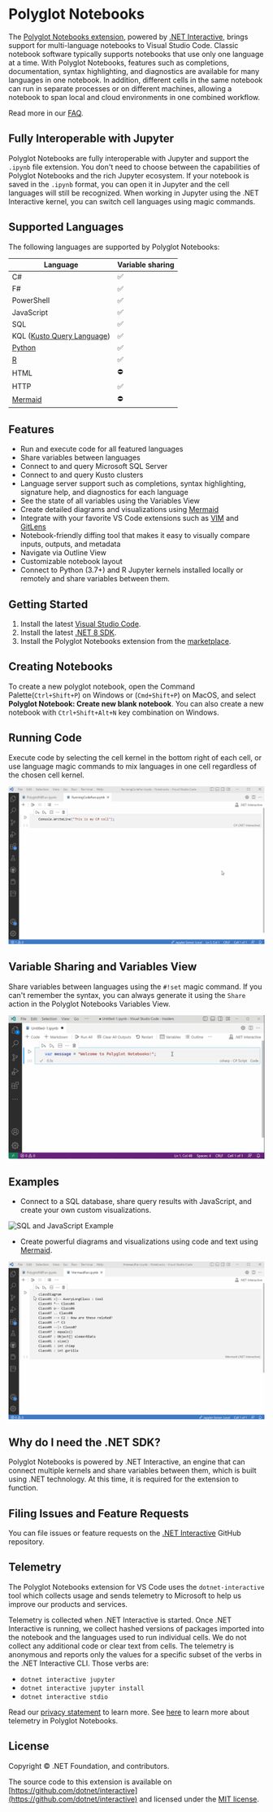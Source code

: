 # Polyglot Notebooks

The [Polyglot Notebooks extension](https://marketplace.visualstudio.com/items?itemName=ms-dotnettools.dotnet-interactive-vscode), powered by [.NET Interactive](https://github.com/dotnet/interactive), brings support for multi-language notebooks to Visual Studio Code. Classic notebook software typically supports notebooks that use only one language at a time. With Polyglot Notebooks, features such as completions, documentation, syntax highlighting, and diagnostics are available for many languages in one notebook. In addition, different cells in the same notebook can run in separate processes or on different machines, allowing a notebook to span local and cloud environments in one combined workflow.

Read more in our [FAQ](https://github.com/dotnet/interactive/blob/main/docs/FAQ.md).

## Fully Interoperable with Jupyter

Polyglot Notebooks are fully interoperable with Jupyter and support the `.ipynb` file extension. You don't need to choose between the capabilities of Polyglot Notebooks and the rich Jupyter ecosystem. If your notebook is saved in the `.ipynb` format, you can open it in Jupyter and the cell languages will still be recognized. When working in Jupyter using the .NET Interactive kernel, you can switch cell languages using magic commands. 

## Supported Languages

The following languages are supported by Polyglot Notebooks:

| Language                      | Variable sharing |
|-------------------------------|------------------|
| C#                            |        ✅       |
| F#                            |        ✅       |   
| PowerShell                    |        ✅       |          
| JavaScript                    |        ✅       |          
| SQL                           |        ✅       |   
| KQL ([Kusto Query Language](https://learn.microsoft.com/en-us/azure/data-explorer/kusto/query/))    |        ✅       |  
| [Python](docs/jupyter-in-polyglot-notebooks.md)  |        ✅       |
| [R](docs/jupyter-in-polyglot-notebooks.md)       |        ✅       |      
| HTML                         |        ⛔         |     
| HTTP                         |        ✅         |
| [Mermaid](https://mermaid.js.org/intro/)         |        ⛔       |     
  
## Features

- Run and execute code for all featured languages
- Share variables between languages
- Connect to and query Microsoft SQL Server
- Connect to and query Kusto clusters
- Language server support such as completions, syntax highlighting, signature help, and diagnostics for each language
- See the state of all variables using the Variables View
- Create detailed diagrams and visualizations using [Mermaid](https://mermaid-js.github.io/mermaid/#/)
- Integrate with your favorite VS Code extensions such as [VIM](https://marketplace.visualstudio.com/items?itemName=vscodevim.vim) and [GitLens](https://marketplace.visualstudio.com/items?itemName=eamodio.gitlens)
- Notebook-friendly diffing tool that makes it easy to visually compare inputs, outputs, and metadata
- Navigate via Outline View
- Customizable notebook layout
- Connect to Python (3.7+) and R Jupyter kernels installed locally or remotely and share variables between them.

## Getting Started

1.  Install the latest [Visual Studio Code](https://code.visualstudio.com/).
2.  Install the latest [.NET 8 SDK](https://dotnet.microsoft.com/en-us/download).
3.  Install the Polyglot Notebooks extension from the [marketplace](https://marketplace.visualstudio.com/items?itemName=ms-dotnettools.dotnet-interactive-vscode).

## Creating Notebooks

To create a new polyglot notebook, open the Command Palette(`Ctrl+Shift+P`) on Windows or (`Cmd+Shift+P`) on MacOS, and select **Polyglot Notebook: Create new blank notebook**. You can also create a new notebook with `Ctrl+Shift+Alt+N` key combination on Windows. 

## Running Code

Execute code by selecting the cell kernel in the bottom right of each cell, or use language magic commands to mix languages in one cell regardless of the chosen cell kernel. 

![Running Code](https://github.com/dotnet/interactive/raw/main/images/RunningCodeExample.gif)

## Variable Sharing and Variables View 

Share variables between languages using the `#!set` magic command. If you can't remember the syntax, you can always generate it using the `Share` action in the Polyglot Notebooks Variables View. 

![Variable Sharing with the Variables View](https://github.com/dotnet/interactive/raw/main/images/variable-sharing-with-variables-view.gif)

## Examples 

 - Connect to a SQL database, share query results with JavaScript, and create your own custom visualizations.

![SQL and JavaScript Example](https://github.com/dotnet/interactive/raw/main/images/SQLJavaScript.gif)

 - Create powerful diagrams and visualizations using code and text using [Mermaid](https://mermaid-js.github.io/mermaid/#/).

![Mermaid Example](https://github.com/dotnet/interactive/raw/main/images/MermaidExample.gif)

## Why do I need the .NET SDK? 

Polyglot Notebooks is powered by .NET Interactive, an engine that can connect multiple kernels and share variables between them, which is built using .NET technology. At this time, it is required for the extension to function.

## Filing Issues and Feature Requests

You can file issues or feature requests on the [.NET Interactive](https://github.com/dotnet/interactive/issues/new/choose) GitHub repository. 

## Telemetry

The Polyglot Notebooks extension for VS Code uses the `dotnet-interactive` tool which collects usage and sends telemetry to Microsoft to help us improve our products and services. 

Telemetry is collected when .NET Interactive is started. Once .NET Interactive is running, we collect hashed versions of packages imported into the notebook and the languages used to run individual cells. We do not collect any additional code or clear text from cells. The telemetry is anonymous and reports only the values for a specific subset of the verbs in the .NET Interactive CLI. Those verbs are:

* `dotnet interactive jupyter`
* `dotnet interactive jupyter install`
* `dotnet interactive stdio`

Read our [privacy statement](https://go.microsoft.com/fwlink/?LinkId=521839) to learn more.  See [here](https://github.com/dotnet/interactive/tree/main/docs#telemetry) to learn more about telemetry in Polyglot Notebooks. 

## License

Copyright © .NET Foundation, and contributors.

The source code to this extension is available on [https://github.com/dotnet/interactive](https://github.com/dotnet/interactive) and licensed under the [MIT license](https://github.com/dotnet/interactive/blob/main/License.txt).
